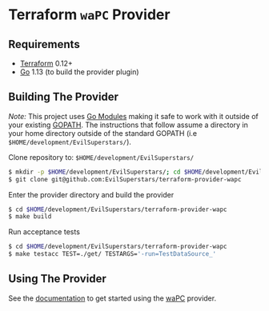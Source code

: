Terraform `waPC` Provider
==============================

Requirements
------------

-	[Terraform](https://www.terraform.io/downloads.html) 0.12+
-	[Go](https://golang.org/doc/install) 1.13 (to build the provider plugin)

Building The Provider
---------------------

*Note:* This project uses [Go Modules](https://blog.golang.org/using-go-modules) making it safe to work with it outside of your existing [GOPATH](http://golang.org/doc/code.html#GOPATH). The instructions that follow assume a directory in your home directory outside of the standard GOPATH (i.e `$HOME/development/EvilSuperstars/`).

Clone repository to: `$HOME/development/EvilSuperstars/`

```sh
$ mkdir -p $HOME/development/EvilSuperstars/; cd $HOME/development/EvilSuperstars/
$ git clone git@github.com:EvilSuperstars/terraform-provider-wapc
```

Enter the provider directory and build the provider

```sh
$ cd $HOME/development/EvilSuperstars/terraform-provider-wapc
$ make build
```

Run acceptance tests

```sh
$ cd $HOME/development/EvilSuperstars/terraform-provider-wapc
$ make testacc TEST=./get/ TESTARGS='-run=TestDataSource_'
```

Using The Provider
------------------

See the [documentation](using.md) to get started using the [waPC](https://github.com/EvilSuperstars/terraform-provider-wapc) provider.
